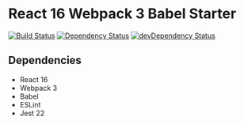 # React 16 Webpack 3 Babel Starter

[![Build Status](https://travis-ci.org/ilhanadiyaman/react-starter.svg?branch=master)](https://travis-ci.org/ilhanadiyaman/react-starter)
[![Dependency Status](https://david-dm.org/ilhanadiyaman/react-starter.svg?style=flat-square)](https://david-dm.org/ilhanadiyaman/react-starter)
[![devDependency Status](https://david-dm.org/ilhanadiyaman/react-starter/dev-status.svg?style=flat-square)](https://david-dm.org/ilhanadiyaman/react-starter#info=devDependencies)

## Dependencies

* React 16
* Webpack 3
* Babel
* ESLint
* Jest 22
